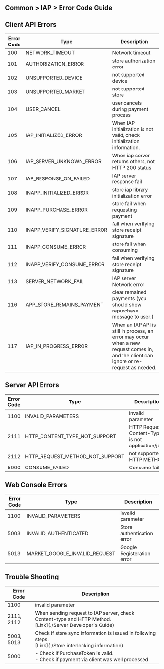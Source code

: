 ## Common > IAP > Error Code Guide

## Client API Errors

| Error Code | Type | Description |
| ---------- | ----- | ----- |
| 100 |  NETWORK_TIMEOUT |  Network timeout |
| 101 |  AUTHORIZATION_ERROR |  store authorization error|
| 102 |  UNSUPPORTED_DEVICE |  not supported device|
| 103 |  UNSUPPORTED_MARKET |  not supported store|
| 104 |  USER_CANCEL |  user cancels during payment process|
| 105 |  IAP_INITIALIZED_ERROR | When IAP initialization is not valid, check initialization information. |
| 106 |  IAP_SERVER_UNKNOWN_ERROR |   When iap server returns others, not HTTP 200 status |
| 107 |  IAP_RESPONSE_ON_FAILED |  IAP server response fail |
| 108 |  INAPP_INITIALIZED_ERROR |  store iap library initialization error |
| 109 |  INAPP_PURCHASE_ERROR |  store fail when requesting payment |
| 110 |  INAPP_VERIFY_SIGNATURE_ERROR |  fail when verifying store receipt signature |
| 111 |  INAPP_CONSUME_ERROR |  store fail when consuming|
| 112 |  INAPP_VERIFY_CONSUME_ERROR |  fail when verifying store receipt signature |
| 113 |	 SERVER_NETWORK_FAIL | IAP server Network error |
| 116 |	 APP_STORE_REMAINS_PAYMENT | clear remained payments (you should show repurchase message to user.) |
| 117 |  IAP_IN_PROGRESS_ERROR | When an IAP API is still in process, an error may occur when a new request comes in, and the client can ignore or re-request as needed. |

## Server API Errors

| Error Code | Type | Description |
|---|---|---|
|1100|	INVALID_PARAMETERS|	invalid parameter|
|2111|	HTTP_CONTENT_TYPE_NOT_SUPPORT|	 HTTP Request Content-Type is not application/json.|
|2112|	HTTP_REQUEST_METHOD_NOT_SUPPORT| not supported HTTP METHOD|
|5000|	CONSUME_FAILED|	Consume fail|

## Web Console Errors

| Error Code | Type | Description |
|---|---|---|
|1100|	INVALID_PARAMETERS|	invalid parameter|
|5003|	INVALID_AUTHENTICATED|	Store authentication error|
|5013|	MARKET_GOOGLE_INVALID_REQUEST|	Google Registeration error|

## Trouble Shooting

|Error Code|	Description|
|---|---|
|1100|	invalid parameter|
|2111, 2112|	When sending request to IAP server, check Content-type and HTTP Method.<br/> [Link](./Server Developer`s Guide) |
|5003, 5013|	Check if store sync information is issued in following steps. <br/> [Link](./Store interlocking information) |
|5000| - Check if PurchaseToken is valid. <br/> - Check if payment via client was well processed|

